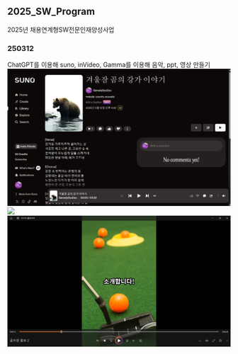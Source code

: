 <h2>2025_SW_Program</h2>
2025년 채용연계형SW전문인재양성사업<br>

<h3>250312</h3>
ChatGPT를 이용해 suno, inVideo, Gamma를 이용해 음악, ppt, 영상 만들기<br>
<img src="https://github.com/gomtam/image/blob/main/KakaoTalk_20250314_143902308.png" width="700">
<img src="https://github.com/gomtam/image/blob/main/KakaoTalk_20250314_143939089.png" width="700">
<img src="https://github.com/gomtam/image/blob/main/KakaoTalk_20250314_144021173.png" width="700">
